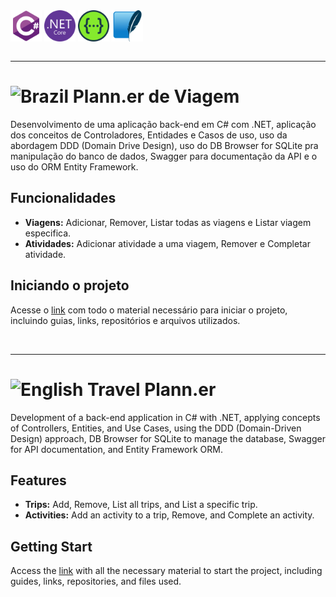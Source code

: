 <div style="display: inline_block">
  <img align="center" height="50" width="50" src="https://raw.githubusercontent.com/devicons/devicon/master/icons/csharp/csharp-original.svg" title="C Sharp">
  <img align="center" height="50" width="50" src="https://raw.githubusercontent.com/devicons/devicon/master/icons/dotnetcore/dotnetcore-original.svg" title=".NET Core">
  <img align="center" height="50" width="50" src="https://raw.githubusercontent.com/devicons/devicon/master/icons/swagger/swagger-original.svg" title="Swagger">
  <img align="center" height="50" width="50" src="https://raw.githubusercontent.com/devicons/devicon/master/icons/sqlite/sqlite-original.svg" title="SQLite">
</div>

<br/>

---


# <img height="30" width="30" src="https://img.icons8.com/?size=100&id=iHI2gDXCsMzH&format=png&color=000000" alt="Brazil" /> Plann.er de Viagem
Desenvolvimento de uma aplicação back-end em C# com .NET, aplicação dos conceitos de Controladores, Entidades e Casos de uso, uso da abordagem DDD (Domain Drive Design), uso do DB Browser for SQLite pra manipulação do banco de dados, Swagger para documentação da API e o uso do ORM Entity Framework.

## Funcionalidades
- **Viagens:** Adicionar, Remover, Listar todas as viagens e Listar viagem especifica.
- **Atividades:** Adicionar atividade a uma viagem, Remover e Completar atividade.

## Iniciando o projeto
Acesse o <a href="https://efficient-sloth-d85.notion.site/C-4005dcf3fb714341b5856e0f1f96215b">link</a> com todo o material necessário para iniciar o projeto, incluindo guias, links, repositórios e arquivos utilizados.

<br/>

---

# <img height="30" width="30" src="https://img.icons8.com/?size=100&id=yzSggttkqLf4&format=png&color=000000" alt="English" /> Travel Plann.er
Development of a back-end application in C# with .NET, applying concepts of Controllers, Entities, and Use Cases, using the DDD (Domain-Driven Design) approach, DB Browser for SQLite to manage the database, Swagger for API documentation, and Entity Framework ORM.

## Features
- **Trips:** Add, Remove, List all trips, and List a specific trip.
- **Activities:** Add an activity to a trip, Remove, and Complete an activity.

## Getting Start
Access the <a href="https://efficient-sloth-d85.notion.site/C-4005dcf3fb714341b5856e0f1f96215b">link</a> with all the necessary material to start the project, including guides, links, repositories, and files used.

